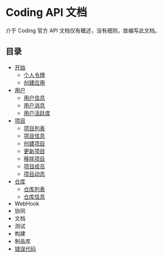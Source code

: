 # Coding API 文档

介于 Coding 官方 API 文档仅有概述，没有细则，故编写此文档。

## 目录

* [开始](begin/readme.md)
    * [个人令牌](begin/access_token.md)
    * [创建应用](begin/app_token.md)
* [用户](user/readme.md)
    * [用户信息](user/info.md)
    * [用户消息](user/notice.md)
    * [用户活跃度](user/active.md)
* [项目](project/readme.md)
    * [项目列表](project/list.md)
    * [项目信息](project/info.md)
    * [创建项目](project/create.md)
    * [更新项目](project/update.md)
    * [移除项目](project/delete.md)
    * [项目成员](project/member.md)
    * [项目动态](project/active.md)
* [仓库](repository/readme.md)
    * [仓库列表](repository/list.md)
    * [仓库信息](repository/info.md)
* WebHook
* 协同
* 文档
* 测试
* 构建
* 制品库
* [错误代码](error.md)